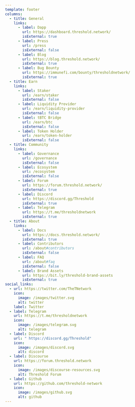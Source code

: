 ```yaml
---
template: footer
columns:
  - title: General
    links:
      - label: Dapp
        url: https://dashboard.threshold.network/
        isExternal: true
      - label: Press
        url: /press
        isExternal: false
      - label: Blog
        url: https://blog.threshold.network/
        isExternal: true
      - label: Bug Bounty
        url: https://immunefi.com/bounty/thresholdnetwork/
        isExternal: true
  - title: Earn
    links:
      - label: Staker
        url: /earn/staker
        isExternal: false
      - label: Liquidity Provider
        url: /earn/liquidity-provider
        isExternal: false
      - label: tBTC Bridge
        url: /earn/btc
        isExternal: false
      - label: Token Holder
        url: /earn/token-holder
        isExternal: false
  - title: Community
    links:
      - label: Governance
        url: /governance
        isExternal: false
      - label: Ecosystem
        url: /ecosystem
        isExternal: false
      - label: Forum
        url: https://forum.threshold.network/
        isExternal: true
      - label: Discord
        url: https://discord.gg/Threshold
        isExternal: true
      - label: Telegram
        url: https://t.me/thresholdnetwork
        isExternal: true
  - title: About
    links:
      - label: Docs
        url: https://docs.threshold.network/
        isExternal: true
      - label: Contributors
        url: /about#contributors
        isExternal: false
      - label: FAQ
        url: /about#faq
        isExternal: false
      - label: Brand Assets
        url: https://bit.ly/threshold-brand-assets
        isExternal: true
social_links:
  - url: https://twitter.com/TheTNetwork
    icon:
      image: /images/twitter.svg
      alt: twitter
    label: Twitter
  - label: Telegram
    url: https://t.me/thresholdnetwork
    icon:
      image: /images/telegram.svg
      alt: telegram
  - label: Discord
    url: " https://discord.gg/Threshold"
    icon:
      image: /images/discord.svg
      alt: discord
  - label: Discourse
    url: https://forum.threshold.network
    icon:
      image: /images/discourse-resources.svg
      alt: Threshold Forum
  - label: Github
    url: https://github.com/threshold-network
    icon:
      image: /images/github.svg
      alt: github
---
```

